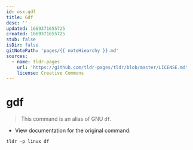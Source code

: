 ```yaml
---
id: osx.gdf
title: Gdf
desc: ''
updated: 1669371655725
created: 1669371655725
stub: false
isDir: false
gitNotePath: 'pages/{{ noteHiearchy }}.md'
sources:
  - name: tldr-pages
    url: 'https://github.com/tldr-pages/tldr/blob/master/LICENSE.md'
    license: Creative Commons
---
```

# gdf

> This command is an alias of GNU `df`.

- View documentation for the original command:

`tldr -p linux df`

